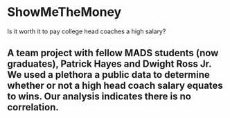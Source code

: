 # ShowMeTheMoney
Is it worth it to pay college head coaches a high salary?
## A team project with fellow MADS students (now graduates), Patrick Hayes and Dwight Ross Jr. We used a plethora a public data to determine whether or not a high head coach salary equates to wins. Our analysis indicates there is no correlation.
